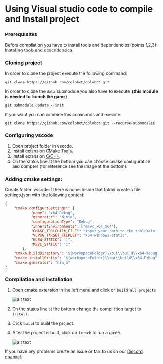 # Using Visual studio code to compile and install project

### Prerequisites

Before compilation you have to install tools and dependencies (points 1,2,3): [Installing tools and dependencies](https://github.com/colobot/colobot/wiki/How-to-Build-Colobot%3A-Gold-Edition-Using-MSVC#installing-tools-and-dependencies).

### Cloning project

In order to clone the project execute the following command:
```
git clone https://github.com/colobot/colobot.git
```
In order to clone the `data` submodule you also have to execute: **(this module is needed to launch the game)**
```
git submodule update --init
```
If you want you can combine this commands and execute:
```
git clone https://github.com/colobot/colobot.git --recurse-submodules
```
### Configuring vscode

1. Open project folder in vscode.
2. Install extension [CMake Tools](https://marketplace.visualstudio.com/items?itemName=ms-vscode.cmake-tools).
3. Install extension [C/C++](https://marketplace.visualstudio.com/items?itemName=ms-vscode.cpptools).
4. On the status line at the bottom you can choose cmake configuration and compiler (for reference see the image at the bottom).

### Adding cmake settings:

Create folder .vscode if there is none. Inside that folder create a file settings.json with the following content:
```json
{
    "cmake.configureSettings": {
            "name": "x64-Debug",
            "generator": "Ninja",
            "configurationType": "Debug",
            "inheritEnvironments": ["msvc_x64_x64"],
            "CMAKE_TOOLCHAIN_FILE": "input your path to the toolchain file",
            "VCPKG_TARGET_TRIPLET": "x64-windows-static",
            "GLEW_STATIC": "1",
            "MSVC_STATIC": "1"
        },
    "cmake.buildDirectory": "${workspaceFolder}\\out\\build\\x64-Debug",
    "cmake.installPrefix": "${workspaceFolder}\\out\\build\\x64-Debug",
    "cmake.generator": "ninja"
}
```

### Compilation and installation

1. Open cmake extension in the left menu and click on `build all projects`

    ![alt text](images/cmake-build-all.png "cmake build all screenshot")
2. On the status line at the bottom change the compilation target to `install`.
3. Click `build` to build the project.
4. After the project is built, click on `launch` to run a game.

    ![alt text](images/vscode-screenshot.png "compilation and installation screenshot")


If you have any problems create an issue or talk to us on our [Discord channel](https://discord.gg/56Fm9kb).